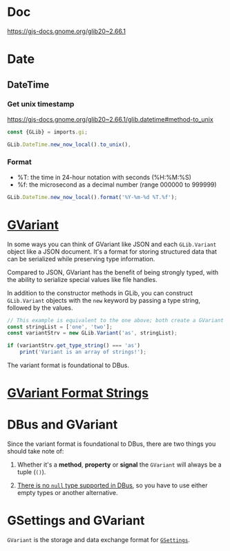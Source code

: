 # Doc
https://gjs-docs.gnome.org/glib20~2.66.1

# Date

## DateTime
### Get unix timestamp
https://gjs-docs.gnome.org/glib20~2.66.1/glib.datetime#method-to_unix

```js
const {GLib} = imports.gi;

GLib.DateTime.new_now_local().to_unix(),

```

### Format

- \%T: the time in 24-hour notation with seconds (\%H:\%M:\%S)
- \%f: the microsecond as a decimal number (range 000000 to 999999)

```js
GLib.DateTime.new_now_local().format('%Y-%m-%d %T.%f');
```

# [GVariant](https://gjs.guide/guides/glib/gvariant.html#basic-usage)

In some ways you can think of GVariant like JSON and each `GLib.Variant` object like a JSON document. It's a format for storing structured data that can be serialized while preserving type information.

Compared to JSON, GVariant has the benefit of being strongly typed, with the ability to serialize special values like file handles.

In addition to the constructor methods in GLib, you can construct `GLib.Variant` objects with the `new` keyword by passing a type string, followed by the values.

``` js
// This example is equivalent to the one above; both create a GVariant type `as`
const stringList = ['one', 'two'];
const variantStrv = new GLib.Variant('as', stringList);

if (variantStrv.get_type_string() === 'as')
    print('Variant is an array of strings!');

```

The variant format is foundational to DBus.

# [GVariant Format Strings](https://docs.gtk.org/glib/gvariant-format-strings.html)

# DBus and GVariant

Since the variant format is foundational to DBus, there are two things you should take note of:

1.  Whether it's a **method**, **property** or **signal** the `GVariant` will always be a tuple (`()`).

2.  [There is no `null` type supported in DBus](https://gitlab.freedesktop.org/dbus/dbus/issues/25), so you have to use either empty types or another alternative.

# GSettings and GVariant

`GVariant` is the storage and data exchange format for [`GSettings`](https://developer.gnome.org/gio/stable/GSettings.html).

